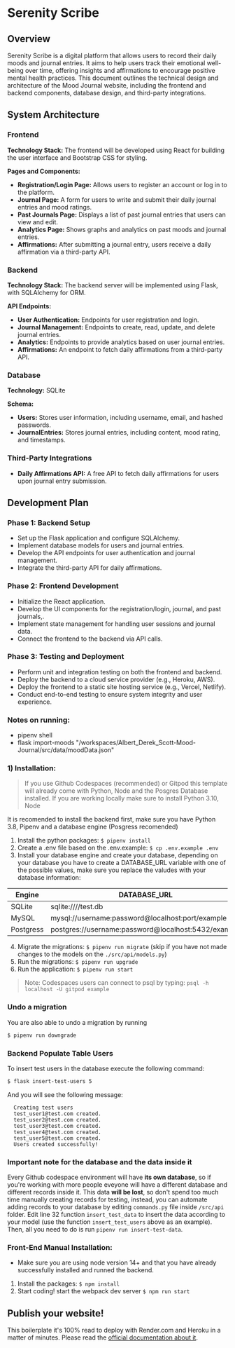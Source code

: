 
# Serenity Scribe

## Overview

Serenity Scribe is a digital platform that allows users to record their daily moods and journal entries. It aims to help users track their emotional well-being over time, offering insights and affirmations to encourage positive mental health practices. This document outlines the technical design and architecture of the Mood Journal website, including the frontend and backend components, database design, and third-party integrations.

## System Architecture

### Frontend

**Technology Stack:** The frontend will be developed using React for building the user interface and Bootstrap CSS for styling.

**Pages and Components:**
- **Registration/Login Page:** Allows users to register an account or log in to the platform.
- **Journal Page:** A form for users to write and submit their daily journal entries and mood ratings.
- **Past Journals Page:** Displays a list of past journal entries that users can view and edit.
- **Analytics Page:** Shows graphs and analytics on past moods and journal entries.
- **Affirmations:** After submitting a journal entry, users receive a daily affirmation via a third-party API.

### Backend

**Technology Stack:** The backend server will be implemented using Flask, with SQLAlchemy for ORM.

**API Endpoints:**
- **User Authentication:** Endpoints for user registration and login.
- **Journal Management:** Endpoints to create, read, update, and delete journal entries.
- **Analytics:** Endpoints to provide analytics based on user journal entries.
- **Affirmations:** An endpoint to fetch daily affirmations from a third-party API.

### Database

**Technology:** SQLite

**Schema:**
- **Users:** Stores user information, including username, email, and hashed passwords.
- **JournalEntries:** Stores journal entries, including content, mood rating, and timestamps.

### Third-Party Integrations

- **Daily Affirmations API:** A free API to fetch daily affirmations for users upon journal entry submission.

## Development Plan

### Phase 1: Backend Setup

- Set up the Flask application and configure SQLAlchemy.
- Implement database models for users and journal entries.
- Develop the API endpoints for user authentication and journal management.
- Integrate the third-party API for daily affirmations.

### Phase 2: Frontend Development

- Initialize the React application.
- Develop the UI components for the registration/login, journal, and past journals,.
- Implement state management for handling user sessions and journal data.
- Connect the frontend to the backend via API calls.

### Phase 3: Testing and Deployment

- Perform unit and integration testing on both the frontend and backend.
- Deploy the backend to a cloud service provider (e.g., Heroku, AWS).
- Deploy the frontend to a static site hosting service (e.g., Vercel, Netlify).
- Conduct end-to-end testing to ensure system integrity and user experience.

### Notes on running:

- pipenv shell
- flask import-moods "/workspaces/Albert_Derek_Scott-Mood-Journal/src/data/moodData.json"

### 1) Installation:

> If you use Github Codespaces (recommended) or Gitpod this template will already come with Python, Node and the Posgres Database installed. If you are working locally make sure to install Python 3.10, Node 

It is recomended to install the backend first, make sure you have Python 3.8, Pipenv and a database engine (Posgress recomended)

1. Install the python packages: `$ pipenv install`
2. Create a .env file based on the .env.example: `$ cp .env.example .env`
3. Install your database engine and create your database, depending on your database you have to create a DATABASE_URL variable with one of the possible values, make sure you replace the valudes with your database information:

| Engine    | DATABASE_URL                                        |
| --------- | --------------------------------------------------- |
| SQLite    | sqlite:////test.db                                  |
| MySQL     | mysql://username:password@localhost:port/example    |
| Postgress | postgres://username:password@localhost:5432/example |

4. Migrate the migrations: `$ pipenv run migrate` (skip if you have not made changes to the models on the `./src/api/models.py`)
5. Run the migrations: `$ pipenv run upgrade`
6. Run the application: `$ pipenv run start`

> Note: Codespaces users can connect to psql by typing: `psql -h localhost -U gitpod example`

### Undo a migration

You are also able to undo a migration by running

```sh
$ pipenv run downgrade
```

### Backend Populate Table Users

To insert test users in the database execute the following command:

```sh
$ flask insert-test-users 5
```

And you will see the following message:

```
  Creating test users
  test_user1@test.com created.
  test_user2@test.com created.
  test_user3@test.com created.
  test_user4@test.com created.
  test_user5@test.com created.
  Users created successfully!
```

### **Important note for the database and the data inside it**

Every Github codespace environment will have **its own database**, so if you're working with more people eveyone will have a different database and different records inside it. This data **will be lost**, so don't spend too much time manually creating records for testing, instead, you can automate adding records to your database by editing ```commands.py``` file inside ```/src/api``` folder. Edit line 32 function ```insert_test_data``` to insert the data according to your model (use the function ```insert_test_users``` above as an example). Then, all you need to do is run ```pipenv run insert-test-data```.

### Front-End Manual Installation:

-   Make sure you are using node version 14+ and that you have already successfully installed and runned the backend.

1. Install the packages: `$ npm install`
2. Start coding! start the webpack dev server `$ npm run start`

## Publish your website!

This boilerplate it's 100% read to deploy with Render.com and Heroku in a matter of minutes. Please read the [official documentation about it](https://start.4geeksacademy.com/deploy).
